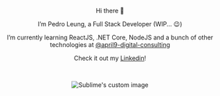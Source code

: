 <div align="center">
  <p align="center">Hi there 👋</p>

  I’m Pedro Leung, a Full Stack Developer (WIP... 😉)

  I’m currently learning ReactJS, .NET Core, NodeJS and a bunch of other technologies at [@april9-digital-consulting](https://github.com/pedroleung)

  Check it out my [Linkedin](https://www.linkedin.com/in/pedrohdleung/)!
  
</div>
<br/>
<p align="center">
    <img src="https://github-readme-stats.vercel.app/api/top-langs/?username=phdleung&hide=vue,ruby&count_private=true&layout=compact" alt="Sublime's custom image"/>
</p>

<!---
pedroleung/pedroleung is a ✨ special ✨ repository because its `README.md` (this file) appears on your GitHub profile.
You can click the Preview link to take a look at your changes.
--->

